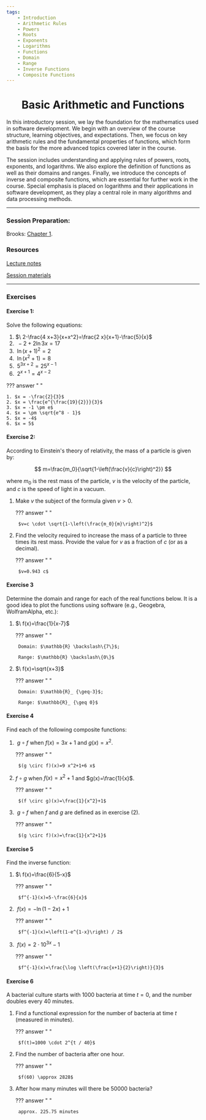 ```yaml
---
tags:
    - Introduction
    - Arithmetic Rules
    - Powers
    - Roots
    - Exponents
    - Logarithms
    - Functions
    - Domain
    - Range
    - Inverse Functions
    - Composite Functions
---
```


<h1 align="center">Basic Arithmetic and Functions</h1>
In this introductory session, we lay the foundation for the mathematics used in software development. We begin with an overview of the course structure, learning objectives, and expectations. Then, we focus on key arithmetic rules and the fundamental properties of functions, which form the basis for the more advanced topics covered later in the course.

The session includes understanding and applying rules of powers, roots, exponents, and logarithms. We also explore the definition of functions as well as their domains and ranges. Finally, we introduce the concepts of inverse and composite functions, which are essential for further work in the course. Special emphasis is placed on logarithms and their applications in software development, as they play a central role in many algorithms and data processing methods.

<hr/>

### Session Preparation:

Brooks: [Chapter 1](https://docs.google.com/viewer?url=https://raw.githubusercontent.com/RBrooksDK/MSE_book_v2/master/main.pdf).

### Resources

[Lecture notes]()

[Session materials]()

<hr/>

### Exercises

#### Exercise 1:

Solve the following equations:

1. $\ 2-\frac{4 x+3}{x+x^2}=\frac{2 x}{x+1}-\frac{5}{x}$
2. $\ -2+2 \ln 3 x=17$
3. $\ \ln (x+1)^2=2$
4. $\ \ln \left(x^2+1\right)=8$
5. $\ 5^{3 x+2}=25^{x-1}$
6. $\ 2^{x+1}=4^{x-2}$

??? answer "&nbsp;"

    1. $x = -\frac{2}{3}$
    2. $x = \frac{e^{\frac{19}{2}}}{3}$
    3. $x = -1 \pm e$
    4. $x = \pm \sqrt{e^8 - 1}$
    5. $x = -4$
    6. $x = 5$

#### Exercise 2:

According to Einstein's theory of relativity, the mass of a particle is given by:

$$
m=\frac{m_0}{\sqrt{1-\left(\frac{v}{c}\right)^2}}
$$

where
$m_0$ is the rest mass of the particle,
$v$ is the velocity of the particle, and
$c$ is the speed of light in a vacuum.

1. Make $v$ the subject of the formula given $v>0$.

    ??? answer "&nbsp;"

        $v=c \cdot \sqrt{1-\left(\frac{m_0}{m}\right)^2}$

2. Find the velocity required to increase the mass of a particle to three times its rest mass. Provide the value for $v$ as a fraction of $c$ (or as a decimal).

    ??? answer "&nbsp;"

        $v=0.943 c$

#### Exercise 3
Determine the domain and range for each of the real functions below. It is a good idea to plot the functions using software (e.g., Geogebra, WolframAlpha, etc.):

1. $\ f(x)=\frac{1}{x-7}$

    ??? answer "&nbsp;"

        Domain: $\mathbb{R} \backslash\{7\}$;

        Range: $\mathbb{R} \backslash\{0\}$

2. $\ f(x)=\sqrt{x+3}$

    ??? answer "&nbsp;"

        Domain: $\mathbb{R}_ {\geq-3}$;

        Range: $\mathbb{R}_ {\geq 0}$

#### Exercise 4
Find each of the following composite functions:

1. $\ g \circ f$ when $f(x)=3 x+1$ and $g(x)=x^2$.

    ??? answer "&nbsp;"

        $(g \circ f)(x)=9 x^2+1+6 x$

2. $f \circ g$ when $f(x)=x^2+1$ and $g(x)=\frac{1}{x}$.

    ??? answer "&nbsp;"

        $(f \circ g)(x)=\frac{1}{x^2}+1$

3. $\ g \circ f$ when $f$ and $g$ are defined as in exercise (2).

    ??? answer "&nbsp;"

        $(g \circ f)(x)=\frac{1}{x^2+1}$

#### Exercise 5
Find the inverse function:

1. $\ f(x)=\frac{6}{5-x}$

    ??? answer "&nbsp;"

        $f^{-1}(x)=5-\frac{6}{x}$

2. $\ f(x)=-\ln (1-2 x)+1$

    ??? answer "&nbsp;"

        $f^{-1}(x)=\left(1-e^{1-x}\right) / 2$

3. $\ f(x)=2 \cdot 10^{3 x}-1$

    ??? answer "&nbsp;"

        $f^{-1}(x)=\frac{\log \left(\frac{x+1}{2}\right)}{3}$

#### Exercise 6

A bacterial culture starts with 1000 bacteria at time $t=0$, and the number doubles every 40 minutes.

1. Find a functional expression for the number of bacteria at time $t$ (measured in minutes).

    ??? answer "&nbsp;"

        $f(t)=1000 \cdot 2^{t / 40}$

2. Find the number of bacteria after one hour.

    ??? answer "&nbsp;"

        $f(60) \approx 2828$

3. After how many minutes will there be 50000 bacteria?

    ??? answer "&nbsp;"

        approx. 225.75 minutes